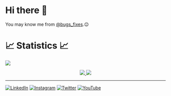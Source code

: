# Hi there 👋

You may know me from [@bugs_fixes][2].😉


# 📈 Statistics 📈
![](https://komarev.com/ghpvc/?username=ravipatel0508&color=447ff7&label=Visitor+count)

<p align="center">
  <a href="https://github.com/ravipatel0508">
    <img src="https://github-readme-stats.vercel.app/api?username=ravipatel0508&show_icons=true&theme=github_dark&hide_border=true" />
    <img src="https://github-readme-streak-stats.herokuapp.com/?user=ravipatel0508&theme=github-dark-blue&hide_border=true" />

[//]: # (    <img src="https://activity-graph.herokuapp.com/graph?username=ravipatel0508&theme=react-dark" />)
</a>
</p>


<!-- <p  align="center">
<img src="https://user-images.githubusercontent.com/73097560/115834477-dbab4500-a447-11eb-908a-139a6edaec5c.gif">             
<br> -->
<hr>

</div>
<p>
  
</p>


[![LinkedIn](https://img.shields.io/badge/LinkedIn-0077B5?style=for-the-badge&logo=linkedin&logoColor=white)][1]
[![Instagram](https://img.shields.io/badge/Instagram-E4405F?style=for-the-badge&logo=instagram&logoColor=white)][2]
[![Twitter](https://img.shields.io/badge/Twitter-1DA1F2?style=for-the-badge&logo=twitter&logoColor=white)][3]
[![YouTube](https://img.shields.io/badge/YouTube-red?style=for-the-badge&logo=youtube&logoColor=white)][4]



[1]: https://www.linkedin.com/in/ravipatel0508
[2]: https://www.instagram.com/bugs_fixes
[3]: https://twitter.com/mr_aghera_0508
[4]: https://www.youtube.com/@bugs_fixes
